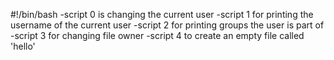 #!/bin/bash
-script 0 is changing the current user
-script 1 for printing the username of the current user
-script 2 for printing groups the user is part of
-script 3 for changing file owner
-script 4 to create an empty file called 'hello'
